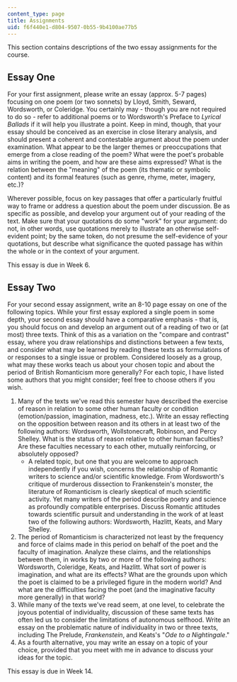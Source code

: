 ```yaml
---
content_type: page
title: Assignments
uid: f6f440e1-d804-9507-0b55-9b4100ae77b5
---
```


This section contains descriptions of the two essay assignments for the course.

Essay One
---------

For your first assignment, please write an essay (approx. 5-7 pages) focusing on one poem (or two sonnets) by Lloyd, Smith, Seward, Wordsworth, or Coleridge. You certainly may - though you are not required to do so - refer to additional poems or to Wordsworth's Preface to _Lyrical Ballads_ if it will help you illustrate a point. Keep in mind, though, that your essay should be conceived as an exercise in close literary analysis, and should present a coherent and contestable argument about the poem under examination. What appear to be the larger themes or preoccupations that emerge from a close reading of the poem? What were the poet's probable aims in writing the poem, and how are these aims expressed? What is the relation between the "meaning" of the poem (its thematic or symbolic content) and its formal features (such as genre, rhyme, meter, imagery, etc.)?

Wherever possible, focus on key passages that offer a particularly fruitful way to frame or address a question about the poem under discussion. Be as specific as possible, and develop your argument out of your reading of the text. Make sure that your quotations do some "work" for your argument: do not, in other words, use quotations merely to illustrate an otherwise self-evident point; by the same token, do not presume the self-evidence of your quotations, but describe what significance the quoted passage has within the whole or in the context of your argument.

This essay is due in Week 6.

Essay Two
---------

For your second essay assignment, write an 8-10 page essay on one of the following topics. While your first essay explored a single poem in some depth, your second essay should have a comparative emphasis - that is, you should focus on and develop an argument out of a reading of two or (at most) three texts. Think of this as a variation on the "compare and contrast" essay, where you draw relationships and distinctions between a few texts, and consider what may be learned by reading these texts as formulations of or responses to a single issue or problem. Considered loosely as a group, what may these works teach us about your chosen topic and about the period of British Romanticism more generally? For each topic, I have listed some authors that you might consider; feel free to choose others if you wish.

1.  Many of the texts we've read this semester have described the exercise of reason in relation to some other human faculty or condition (emotion/passion, imagination, madness, etc.). Write an essay reflecting on the opposition between reason and its others in at least two of the following authors: Wordsworth, Wollstonecraft, Robinson, and Percy Shelley. What is the status of reason relative to other human faculties? Are these faculties necessary to each other, mutually reinforcing, or absolutely opposed?
    *   A related topic, but one that you are welcome to approach independently if you wish, concerns the relationship of Romantic writers to science and/or scientific knowledge. From Wordsworth's critique of murderous dissection to Frankenstein's monster, the literature of Romanticism is clearly skeptical of much scientific activity. Yet many writers of the period describe poetry and science as profoundly compatible enterprises. Discuss Romantic attitudes towards scientific pursuit and understanding in the work of at least two of the following authors: Wordsworth, Hazlitt, Keats, and Mary Shelley.
2.  The period of Romanticism is characterized not least by the frequency and force of claims made in this period on behalf of the poet and the faculty of imagination. Analyze these claims, and the relationships between them, in works by two or more of the following authors: Wordsworth, Coleridge, Keats, and Hazlitt. What sort of power is imagination, and what are its effects? What are the grounds upon which the poet is claimed to be a privileged figure in the modern world? And what are the difficulties facing the poet (and the imaginative faculty more generally) in that world?
3.  While many of the texts we've read seem, at one level, to celebrate the joyous potential of individuality, discussion of these same texts has often led us to consider the limitations of autonomous selfhood. Write an essay on the problematic nature of individuality in two or three texts, including The Prelude, _Frankenstein_, and Keats's "_Ode to a Nightingale_."
4.  As a fourth alternative, you may write an essay on a topic of your choice, provided that you meet with me in advance to discuss your ideas for the topic.

This essay is due in Week 14.